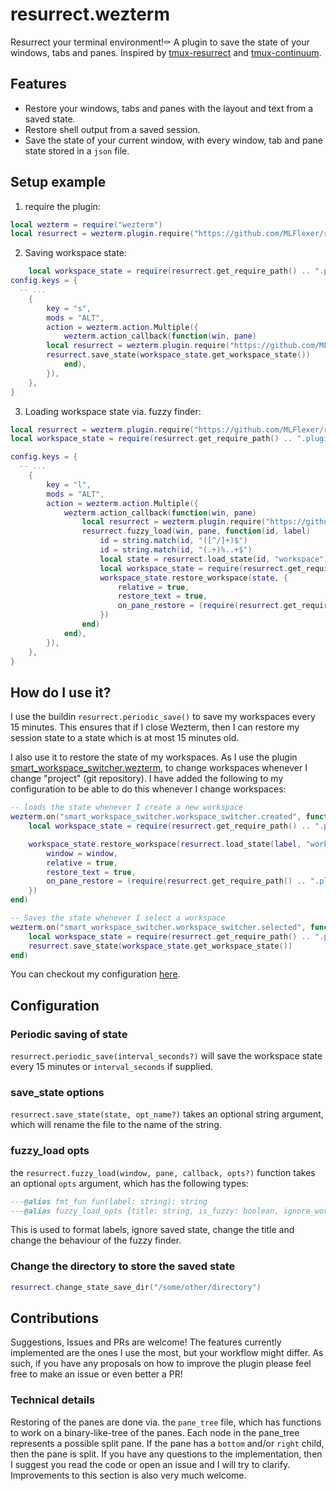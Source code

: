 # resurrect.wezterm
Resurrect your terminal environment!⚰️ A plugin to save the state of your windows, tabs and panes. Inspired by [tmux-resurrect](https://github.com/tmux-plugins/tmux-resurrect) and [tmux-continuum](https://github.com/tmux-plugins/tmux-continuum).

## Features
* Restore your windows, tabs and panes with the layout and text from a saved state.
* Restore shell output from a saved session.
* Save the state of your current window, with every window, tab and pane state stored in a `json` file.

## Setup example
1. require the plugin:
```lua
local wezterm = require("wezterm")
local resurrect = wezterm.plugin.require("https://github.com/MLFlexer/resurrect.wezterm")
```

2. Saving workspace state:
```lua
	local workspace_state = require(resurrect.get_require_path() .. ".plugin.resurrect.workspace_state")
config.keys = {
  -- ...
	{
		key = "s",
		mods = "ALT",
		action = wezterm.action.Multiple({
			wezterm.action_callback(function(win, pane)
        local resurrect = wezterm.plugin.require("https://github.com/MLFlexer/resurrect.wezterm/")
        resurrect.save_state(workspace_state.get_workspace_state())
			end),
		}),
	},
}
```

3. Loading workspace state via. fuzzy finder:
```lua
local resurrect = wezterm.plugin.require("https://github.com/MLFlexer/resurrect.wezterm")
local workspace_state = require(resurrect.get_require_path() .. ".plugin.resurrect.workspace_state")

config.keys = {
  -- ...
	{
		key = "l",
		mods = "ALT",
		action = wezterm.action.Multiple({
			wezterm.action_callback(function(win, pane)
				local resurrect = wezterm.plugin.require("https://github.com/MLFlexer/resurrect.wezterm/")
				resurrect.fuzzy_load(win, pane, function(id, label)
					id = string.match(id, "([^/]+)$")
					id = string.match(id, "(.+)%..+$")
					local state = resurrect.load_state(id, "workspace")
					local workspace_state = require(resurrect.get_require_path() .. ".plugin.resurrect.workspace_state")
					workspace_state.restore_workspace(state, {
						relative = true,
						restore_text = true,
						on_pane_restore = (require(resurrect.get_require_path() .. ".plugin.resurrect.tab_state")).default_on_pane_restore,
					})
				end)
			end),
		}),
	},
}
```

## How do I use it?
I use the buildin `resurrect.periodic_save()` to save my workspaces every 15 minutes. This ensures that if I close Wezterm, then I can restore my session state to a state which is at most 15 minutes old.


I also use it to restore the state of my workspaces. As I use the plugin [smart_workspace_switcher.wezterm](https://github.com/MLFlexer/smart_workspace_switcher.wezterm), to change workspaces whenever I change "project" (git repository).
I have added the following to my configuration to be able to do this whenever I change workspaces:
```lua
-- loads the state whenever I create a new workspace
wezterm.on("smart_workspace_switcher.workspace_switcher.created", function(window, path, label)
	local workspace_state = require(resurrect.get_require_path() .. ".plugin.resurrect.workspace_state")

	workspace_state.restore_workspace(resurrect.load_state(label, "workspace"), {
		window = window,
		relative = true,
		restore_text = true,
		on_pane_restore = (require(resurrect.get_require_path() .. ".plugin.resurrect.tab_state")).default_on_pane_restore,
	})
end)

-- Saves the state whenever I select a workspace
wezterm.on("smart_workspace_switcher.workspace_switcher.selected", function(window, path, label)
	local workspace_state = require(resurrect.get_require_path() .. ".plugin.resurrect.workspace_state")
	resurrect.save_state(workspace_state.get_workspace_state())
end)
```
You can checkout my configuration [here](https://github.com/MLFlexer/.dotfiles/tree/main/home-manager/config/wezterm).

## Configuration
### Periodic saving of state
`resurrect.periodic_save(interval_seconds?)` will save the workspace state every 15 minutes or `interval_seconds` if supplied.
### save_state options
`resurrect.save_state(state, opt_name?)` takes an optional string argument, which will rename the file to the name of the string.
### fuzzy_load opts
the `resurrect.fuzzy_load(window, pane, callback, opts?)` function takes an optional `opts` argument, which has the following types:
```lua
---@alias fmt_fun fun(label: string): string
---@alias fuzzy_load_opts {title: string, is_fuzzy: boolean, ignore_workspaces: boolean, ignore_tabs: boolean, ignore_windows: boolean, fmt_window: fmt_fun, fmt_workspace: fmt_fun, fmt_tab: fmt_fun }
```
This is used to format labels, ignore saved state, change the title and change the behaviour of the fuzzy finder.
### Change the directory to store the saved state
```lua
resurrect.change_state_save_dir("/some/other/directory")
```

## Contributions
Suggestions, Issues and PRs are welcome! The features currently implemented are the ones I use the most, but your workflow might differ. As such, if you have any proposals on how to improve the plugin please feel free to make an issue or even better a PR!

### Technical details
Restoring of the panes are done via. the `pane_tree` file, which has functions to work on a binary-like-tree of the panes. Each node in the pane_tree represents a possible split pane. If the pane has a `bottom` and/or `right` child, then the pane is split. If you have any questions to the implementation, then I suggest you read the code or open an issue and I will try to clarify. Improvements to this section is also very much welcome.
